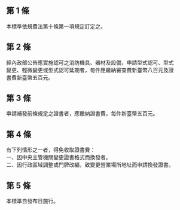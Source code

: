 第 1 條
-------
本標準依規費法第十條第一項規定訂定之。

第 2 條
-------
經內政部公告應實施認可之消防機具、器材及設備，申請型式認可、型式  
變更、輕微變更或型式認可延期者，每件應繳納審查費新臺幣八百元及證  
書費新臺幣五百元。

第 3 條
-------
申請補發前條規定之證書者，應繳納證書費，每件新臺幣五百元。

第 4 條
-------
有下列情形之一者，得免收取證書費：  
一、因中央主管機關變更證書格式而換發者。  
二、因行政區域調整或門牌改編，致變更營業場所地址而申請換發證書。

第 5 條
-------
本標準自發布日施行。

